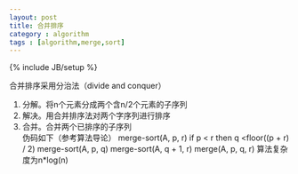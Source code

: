```yaml
---
layout: post
title: 合并排序
category : algorithm
tags : [algorithm,merge,sort]
---
```

{% include JB/setup %}

合并排序采用分治法（divide and conquer）  
1. 分解。将n个元素分成两个含n/2个元素的子序列  
2. 解决。用合并排序法对两个字序列进行排序  
3. 合并。合并两个已排序的子序列  
伪码如下（参考算法导论）
    merge-sort(A, p, r)
      if p < r
        then q <floor((p + r) / 2)
             merge-sort(A, p, q)
             merge-sort(A, q + 1, r)
             merge(A, p, q, r)
算法复杂度为n*log(n)
